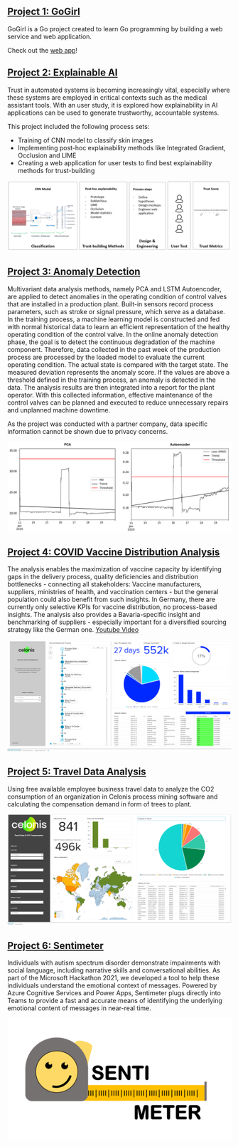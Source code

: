 ## [Project 1: GoGirl]
GoGirl is a Go project created to learn Go programming by building a web service and web application.

Check out the [web app](https://www.moreloveandlight.de/)!


## [Project 2: Explainable AI]
Trust in automated systems is becoming increasingly vital, especially where these systems are employed in critical contexts such as the medical assistant tools. With an user study, it is explored how explainability in AI applications can be used to generate trustworthy, accountable systems. 

This project included the following process sets:
* Training of CNN model to classify skin images
* Implementing post-hoc explainability methods like Integrated Gradient, Occlusion and LIME
* Creating a web application for user tests to find best explainability methods for trust-building

![](/image/Concept2.PNG)


## [Project 3: Anomaly Detection]
Multivariant data analysis methods, namely PCA and LSTM Autoencoder, are applied to detect anomalies in the operating condition of control valves that are installed in a production plant. Built-in sensors record process parameters, such as stroke or signal pressure, which serve as a database. In the training process, a machine learning model is constructed and fed with normal historical data to learn an efficient representation of the healthy operating condition of the control valve. In the online anomaly detection phase, the goal is to detect the continuous degradation of the machine component. Therefore, data collected in the past week of the production process are processed by the loaded model to evaluate the current operating condition. The actual state is compared with the target state. The measured deviation represents the anomaly score. If the values are above a threshold defined in the training process, an anomaly is detected in the data. The analysis results are then integrated into a report for the plant operator. With this collected information, effective maintenance of the control valves can be planned and executed to reduce unnecessary repairs and unplanned machine downtime.

As the project was conducted with a partner company, data specific information cannot be shown due to privacy concerns. 

![](/image/Test11.PNG)


## [Project 4: COVID Vaccine Distribution Analysis]
The analysis enables the maximization of vaccine capacity by identifying gaps in the delivery process, quality deficiencies and distribution bottlenecks - connecting all stakeholders: Vaccine manufacturers, suppliers, ministries of health, and vaccination centers - but the general population could also benefit from such insights.
In Germany, there are currently only selective KPIs for vaccine distribution, no process-based insights.
The analysis also provides a Bavaria-specific insight and benchmarking of suppliers - especially important for a diversified sourcing strategy like the German one.
[Youtube Video]

![](/image/vaccine.PNG)



## [Project 5: Travel Data Analysis]
Using free available employee business travel data to analyze the CO2 consumption of an organization in Celonis process mining software and calculating the compensation demand in form of trees to plant. 

![](/image/CelonisAnalysis.PNG)

## [Project 6: Sentimeter]
Individuals with autism spectrum disorder demonstrate impairments with social language, including narrative skills and conversational abilities. As part of the Microsoft Hackathon 2021, we developed a tool to help these individuals understand the emotional context of messages. Powered by Azure Cognitive Services and Power Apps, Sentimeter plugs directly into Teams to provide a fast and accurate means of identifying the underlying emotional content of messages in near-real time.

![](/image/logo.PNG)

[Project 1: GoGirl]: https://github.com/sophiefuu/go_girl
[Project 2: Explainable AI]: https://github.com/sophiefuu/XAI
[Project 3: Anomaly Detection]: https://github.com/sophiefuu/AnomalyDetection
[Project 4: COVID Vaccine Distribution Analysis]: https://tpl-initiative-covid-vaccine-distribution-en-v1.try.celonis.cloud/process-mining/public/c400551b-b1fa-48f2-9e3f-242ad50cb40e/#/frontend/documents/c400551b-b1fa-48f2-9e3f-242ad50cb40e/view
[Project 5: Travel Data Analysis]: https://lnkd.in/eagKdmB
[https://trusting.systems/]: https://trusting.systems/
[Youtube Video]: https://www.youtube.com/watch?v=7AYtvRG3gCk
[Project 6: Sentimeter]: https://www.linkedin.com/feed/update/urn:li:activity:6854800457299189760/
